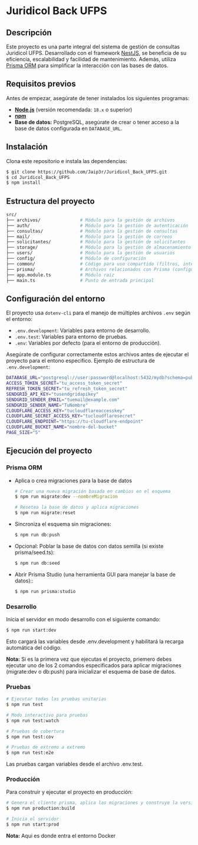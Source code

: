 
# Juridicol Back UFPS

## Descripción

Este proyecto es una parte integral del sistema de gestión de consultas Juridicol UFPS. Desarrollado con el framework [NestJS](https://nestjs.com), se beneficia de su eficiencia, escalabilidad y facilidad de mantenimiento. Además, utiliza [Prisma ORM](https://www.prisma.io) para simplificar la interacción con las bases de datos.

## Requisitos previos

Antes de empezar, asegúrate de tener instalados los siguientes programas:

- **[Node.js](https://nodejs.org)** (versión recomendada: `18.x` o superior)
- **[npm](https://www.npmjs.com/)**
- **Base de datos:** PostgreSQL, asegúrate de crear o tener acceso a la base de datos configurada en `DATABASE_URL`.

## Instalación

Clona este repositorio e instala las dependencias:

```bash
$ git clone https://github.com/Jaip3r/Juridicol_Back_UFPS.git
$ cd Juridicol_Back_UFPS
$ npm install
```

## Estructura del proyecto

```bash
src/
├── archivos/               # Módulo para la gestión de archivos
├── auth/                   # Módulo para la gestión de autenticación
├── consultas/              # Módulo para la gestión de consultas
├── mail/                   # Módulo para la gestión de correos
├── solicitantes/           # Módulo para la gestión de solicitantes
├── storage/                # Módulo para la gestión de almacenamiento
├── users/                  # Módulo para la gestión de usuarios
├── config/                 # Módulo de configuración
├── common/                 # Código para uso compartido (filtros, interceptores, etc.)
├── prisma/                 # Archivos relacionados con Prisma (configuración del cliente, extensiones, etc.)
├── app.module.ts           # Módulo raíz
├── main.ts                 # Punto de entrada principal
```

## Configuración del entorno

El proyecto usa `dotenv-cli` para el manejo de múltiples archivos `.env` según el entorno:

- `.env.development`: Variables para entorno de desarrollo.
- `.env.test`: Variables para entorno de pruebas.
- `.env`: Variables por defecto (para el entorno de producción).

Asegúrate de configurar correctamente estos archivos antes de ejecutar el proyecto para el entono especifico. Ejemplo de estructura de `.env.development`:

```bash
DATABASE_URL="postgresql://user:password@localhost:5432/mydb?schema=public"
ACCESS_TOKEN_SECRET="tu_access_token_secret"
REFRESH_TOKEN_SECRET="tu_refresh_token_secret"
SENDGRID_API_KEY="tusendgridapikey"
SENDGRID_SENDER_EMAIL="tuemail@example.com"
SENDGRID_SENDER_NAME="TuNombre"
CLOUDFLARE_ACCESS_KEY="tucloudflareaccesskey"
CLOUDFLARE_SECRET_ACCESS_KEY="tucloudflaresecret"
CLOUDFLARE_ENDPOINT="https://tu-cloudflare-endpoint"
CLOUDFLARE_BUCKET_NAME="nombre-del-bucket"
PAGE_SIZE="5"
``` 

## Ejecución del proyecto

### Prisma ORM

* Aplica o crea migraciones para la base de datos

    ```bash
    # Crear una nueva migración basada en cambios en el esquema
    $ npm run migrate:dev --nombreMigracion

    # Resetea la base de datos y aplica migraciones
    $ npm run migrate:reset
    ``` 

* Sincroniza el esquema sin migraciones:

    ```bash
    $ npm run db:push
    ``` 

* Opcional: Poblar la base de datos con datos semilla (si existe prisma/seed.ts):

    ```bash
    $ npm run db:seed
    ``` 

* Abrir Prisma Studio (una herramienta GUI para manejar la base de datos)::

    ```bash
    $ npm run prisma:studio
    ``` 

### Desarrollo

Inicia el servidor en modo desarrollo con el siguiente comando:

```bash
$ npm run start:dev
``` 
Esto cargará las variables desde .env.development y habilitará la recarga automática del código.

**Nota:** Si es la primera vez que ejecutas el proyecto, priemero debes ejecutar uno de los 2 comandos especificados para aplicar migraciones (migrate:dev o db:push) para inicializar el esquema de base de datos.

### Pruebas

```bash
# Ejecutar todas las pruebas unitarias
$ npm run test

# Modo interactivo para pruebas
$ npm run test:watch

# Pruebas de cobertura
$ npm run test:cov

# Pruebas de extremo a extremo
$ npm run test:e2e
``` 

Las pruebas cargan variables desde el archivo .env.test.

### Producción

Para construir y ejecutar el proyecto en producción:

```bash
# Genera el cliente prisma, aplica las migraciones y construye la versión final del aplicativo
$ npm run production:build

# Inicia el servidor
$ npm run start:prod
``` 

**Nota:** Aqui es donde entra el entorno Docker
